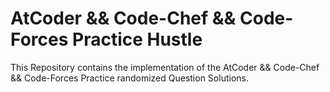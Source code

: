 # AtCoder && Code-Chef && Code-Forces Practice Hustle

This Repository contains the implementation of the AtCoder && Code-Chef && Code-Forces Practice randomized Question Solutions.
